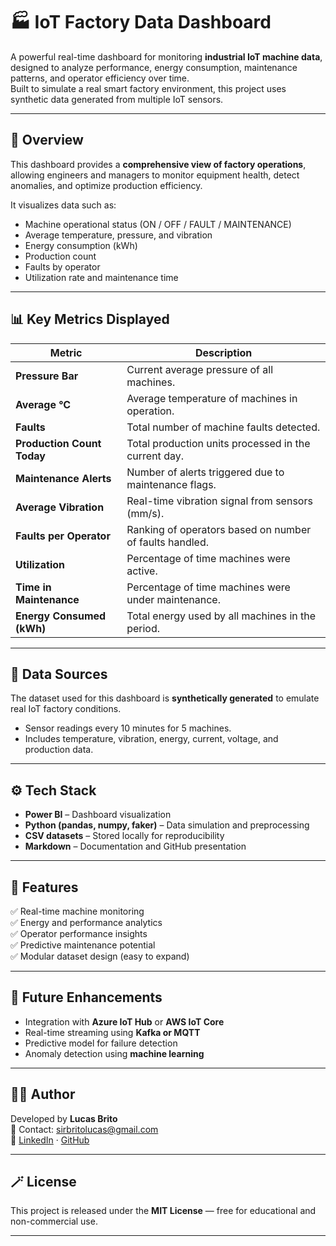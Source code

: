 # 🏭 IoT Factory Data Dashboard

A powerful real-time dashboard for monitoring **industrial IoT machine data**, designed to analyze performance, energy consumption, maintenance patterns, and operator efficiency over time.  
Built to simulate a real smart factory environment, this project uses synthetic data generated from multiple IoT sensors.

---

## 🧠 Overview

This dashboard provides a **comprehensive view of factory operations**, allowing engineers and managers to monitor equipment health, detect anomalies, and optimize production efficiency.

It visualizes data such as:

- Machine operational status (ON / OFF / FAULT / MAINTENANCE)  
- Average temperature, pressure, and vibration  
- Energy consumption (kWh)  
- Production count  
- Faults by operator  
- Utilization rate and maintenance time

---

## 📊 Key Metrics Displayed

| Metric | Description |
|--------|--------------|
| **Pressure Bar** | Current average pressure of all machines. |
| **Average °C** | Average temperature of machines in operation. |
| **Faults** | Total number of machine faults detected. |
| **Production Count Today** | Total production units processed in the current day. |
| **Maintenance Alerts** | Number of alerts triggered due to maintenance flags. |
| **Average Vibration** | Real-time vibration signal from sensors (mm/s). |
| **Faults per Operator** | Ranking of operators based on number of faults handled. |
| **Utilization** | Percentage of time machines were active. |
| **Time in Maintenance** | Percentage of time machines were under maintenance. |
| **Energy Consumed (kWh)** | Total energy used by all machines in the period. |

---

## 🧩 Data Sources

The dataset used for this dashboard is **synthetically generated** to emulate real IoT factory conditions.

- Sensor readings every 10 minutes for 5 machines.
- Includes temperature, vibration, energy, current, voltage, and production data.

---

## ⚙️ Tech Stack

- **Power BI** – Dashboard visualization  
- **Python (pandas, numpy, faker)** – Data simulation and preprocessing  
- **CSV datasets** – Stored locally for reproducibility  
- **Markdown** – Documentation and GitHub presentation  

---

## 🚀 Features

✅ Real-time machine monitoring  
✅ Energy and performance analytics  
✅ Operator performance insights  
✅ Predictive maintenance potential  
✅ Modular dataset design (easy to expand)  

---

## 🧠 Future Enhancements

- Integration with **Azure IoT Hub** or **AWS IoT Core**  
- Real-time streaming using **Kafka or MQTT**  
- Predictive model for failure detection  
- Anomaly detection using **machine learning**  

---

## 👨‍💻 Author

Developed by **Lucas Brito**  
📧 Contact: sirbritolucas@gmail.com  
🔗 [LinkedIn](https://www.linkedin.com/in/lu-cas-brito) · [GitHub](https://github.com/kikkask)

---

## 🪄 License

This project is released under the **MIT License** — free for educational and non-commercial use.

---

